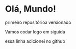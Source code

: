 # Olá, Mundo!
 primeiro repositórioa versionado

 Vamos codar logo em siguida
 
 essa linha adicionei no github

